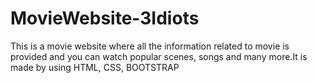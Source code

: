 # MovieWebsite-3Idiots
This is a movie website where all the information related to movie is provided and you can watch popular scenes, songs and many more.It is made by using HTML, CSS, BOOTSTRAP
